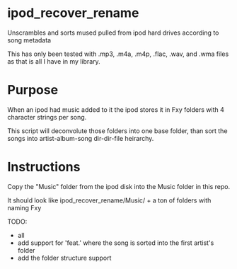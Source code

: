 # ipod_recover_rename
Unscrambles and sorts mused pulled from ipod hard drives according to song metadata 

This has only been tested with .mp3, .m4a, .m4p, .flac, .wav, and .wma files as that is all I have in my library.

# Purpose
When an ipod had music added to it the ipod stores it in Fxy folders with 4 character strings per song. 

This script will deconvolute those folders into one base folder, than sort the songs into artist-album-song dir-dir-file heirarchy.

# Instructions
Copy the "Music" folder from the ipod disk into the Music folder in this repo.

It should look like ipod_recover_rename/Music/ + a ton of folders with naming Fxy


TODO:
* all
* add support for 'feat.' where the song is sorted into the first artist's folder
* add the folder structure support
